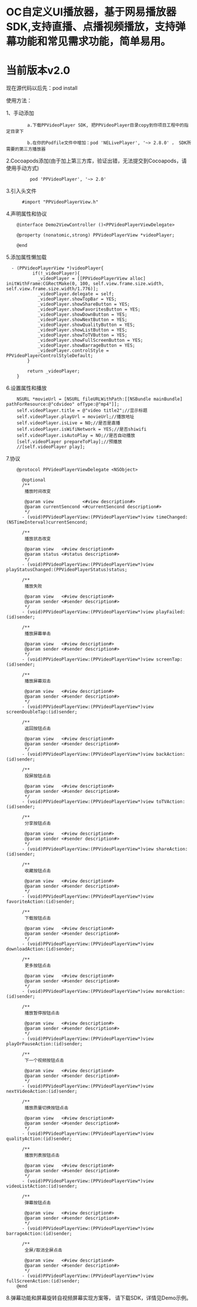 # OC自定义UI播放器，基于网易播放器SDK,支持直播、点播视频播放，支持弹幕功能和常见需求功能，简单易用。
# 当前版本v2.0

现在源代码以后先：pod install 

使用方法：

1、手动添加

            a.下载PPVideoPlayer SDK, 把PPVideoPlayer目录copy到你项目工程中的指定目录下
   
            b.在你的Podfile文件中增加：pod 'NELivePlayer', '~> 2.8.0' ， SDK所需要的第三方播放器
  
2.Cocoapods添加(由于加上第三方库，验证出错，无法提交到Cocoapods，请使用手动方式)

             pod 'PPVideoPlayer', '~> 2.0'
  
3.引入头文件

          #import "PPVideoPlayerView.h"
          
4.声明属性和协议

        @interface Demo2ViewController ()<PPVideoPlayerViewDelegate>

        @property (nonatomic,strong) PPVideoPlayerView *videoPlayer;

        @end

5.添加属性懒加载

      - (PPVideoPlayerView *)videoPlayer{
              if(!_videoPlayer){
                _videoPlayer = [[PPVideoPlayerView alloc] initWithFrame:CGRectMake(0, 100, self.view.frame.size.width, self.view.frame.size.width/1.776)];
                _videoPlayer.delegate = self;
                _videoPlayer.showTopBar = YES;
                _videoPlayer.showShareButton = YES;
                _videoPlayer.showFavoritesButton = YES;
                _videoPlayer.showDownButton = YES;
                _videoPlayer.showNextButton = YES;
                _videoPlayer.showQualityButton = YES;
                _videoPlayer.showListButton = YES;
                _videoPlayer.showToTVButton = YES;
                _videoPlayer.showFullScreenButton = YES;
                _videoPlayer.showBarrageButton = YES;
                _videoPlayer.controlStyle = PPVideoPlayerControlStyleDefault;
            }

            return _videoPlayer;
        }
        
 6.设置属性和播放
    
        NSURL *movieUrl = [NSURL fileURLWithPath:[[NSBundle mainBundle] pathForResource:@"cdvideo" ofType:@"mp4"]];
        self.videoPlayer.title = @"video title2";//显示标题
        self.videoPlayer.playUrl = movieUrl;//播放地址
        self.videoPlayer.isLive = NO;//是否是直播
        self.videoPlayer.isWifiNetwork = YES;//是否shiwifi
        self.videoPlayer.isAutoPlay = NO;//是否自动播放
        [self.videoPlayer prepareToPlay];//预播放
        //[self.videoPlayer play];
        
7.协议

        @protocol PPVideoPlayerViewDelegate <NSObject>

          @optional
          /**
           播放时间改变

           @param view           <#view description#>
           @param currentSencond <#currentSencond description#>
           */
          - (void)PPVideoPlayerView:(PPVideoPlayerView*)view timeChanged:(NSTimeInterval)currentSencond;

          /**
           播放状态改变

           @param view   <#view description#>
           @param status <#status description#>
           */
          - (void)PPVideoPlayerView:(PPVideoPlayerView*)view playStatusChanged:(PPVideoPlayerStatus)status;

          /**
           播放失败

           @param view   <#view description#>
           @param sender <#sender description#>
           */
          - (void)PPVideoPlayerView:(PPVideoPlayerView*)view playFailed:(id)sender;

          /**
           播放屏幕单击

           @param view   <#view description#>
           @param sender <#sender description#>
           */
          - (void)PPVideoPlayerView:(PPVideoPlayerView*)view screenTap:(id)sender;

          /**
           播放屏幕双击

           @param view   <#view description#>
           @param sender <#sender description#>
           */
          - (void)PPVideoPlayerView:(PPVideoPlayerView*)view screenDoubleTap:(id)sender;

          /**
           返回按钮点击

           @param view   <#view description#>
           @param sender <#sender description#>
           */
          - (void)PPVideoPlayerView:(PPVideoPlayerView*)view backAction:(id)sender;

          /**
           投屏按钮点击

           @param view   <#view description#>
           @param sender <#sender description#>
           */
          - (void)PPVideoPlayerView:(PPVideoPlayerView*)view toTVAction:(id)sender;

          /**
           分享按钮点击

           @param view   <#view description#>
           @param sender <#sender description#>
           */
          - (void)PPVideoPlayerView:(PPVideoPlayerView*)view shareAction:(id)sender;

          /**
           收藏按钮点击

           @param view   <#view description#>
           @param sender <#sender description#>
           */
          - (void)PPVideoPlayerView:(PPVideoPlayerView*)view favoriteAction:(id)sender;

          /**
           下载按钮点击

           @param view   <#view description#>
           @param sender <#sender description#>
           */
          - (void)PPVideoPlayerView:(PPVideoPlayerView*)view downloadAction:(id)sender;

          /**
           更多按钮点击

           @param view   <#view description#>
           @param sender <#sender description#>
           */
          - (void)PPVideoPlayerView:(PPVideoPlayerView*)view moreAction:(id)sender;

          /**
           播放暂停按钮点击

           @param view   <#view description#>
           @param sender <#sender description#>
           */
          - (void)PPVideoPlayerView:(PPVideoPlayerView*)view playOrPauseAction:(id)sender;

          /**
           下一个视频按钮点击

           @param view   <#view description#>
           @param sender <#sender description#>
           */
          - (void)PPVideoPlayerView:(PPVideoPlayerView*)view nextVideoAction:(id)sender;

          /**
           播放质量切换按钮点击

           @param view   <#view description#>
           @param sender <#sender description#>
           */
          - (void)PPVideoPlayerView:(PPVideoPlayerView*)view qualityAction:(id)sender;

          /**
           播放列表按钮点击

           @param view   <#view description#>
           @param sender <#sender description#>
           */
          - (void)PPVideoPlayerView:(PPVideoPlayerView*)view videoListAction:(id)sender;

          /**
           弹幕按钮点击

           @param view   <#view description#>
           @param sender <#sender description#>
           */
          - (void)PPVideoPlayerView:(PPVideoPlayerView*)view barrageAction:(id)sender;

          /**
           全屏/取消全屏点击

           @param view   <#view description#>
           @param sender <#sender description#>
           */
          - (void)PPVideoPlayerView:(PPVideoPlayerView*)view fullScreenAction:(id)sender;
        @end
        
 8.弹幕功能和屏幕旋转自视频屏幕实现方案等， 请下载SDK，详情见Demo示例。


    
